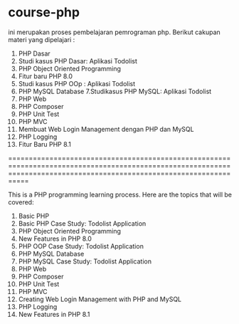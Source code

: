 # course-php
ini merupakan proses pembelajaran pemrograman php.
Berikut cakupan materi yang dipelajari :
  1. PHP Dasar
  2. Studi kasus PHP Dasar: Aplikasi Todolist
  3. PHP Object Oriented Programming
  4. Fitur baru PHP 8.0
  5. Studi kasus PHP OOp : Aplikasi Todolist
  6. PHP MySQL Database
  7.Studikasus PHP MySQL: Aplikasi Todolist
  8. PHP Web
  9. PHP Composer 
  10. PHP Unit Test
  11. PHP MVC
  12. Membuat Web Login Management dengan PHP dan MySQL
  13. PHP Logging
  14. Fitur Baru PHP 8.1
  
=======================================================================================================================================================================

This is a PHP programming learning process.
Here are the topics that will be covered:

  1. Basic PHP
  2. Basic PHP Case Study: Todolist Application
  3. PHP Object Oriented Programming
  4. New Features in PHP 8.0
  5. PHP OOP Case Study: Todolist Application
  6. PHP MySQL Database
  7. PHP MySQL Case Study: Todolist Application
  8. PHP Web
  9. PHP Composer
  10. PHP Unit Test
  11. PHP MVC
  12. Creating Web Login Management with PHP and MySQL
  13. PHP Logging
  14. New Features in PHP 8.1
